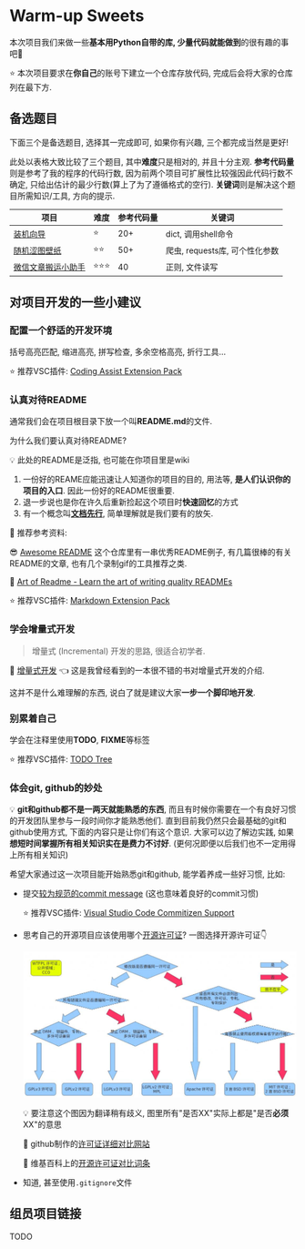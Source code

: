 # Warm-up Sweets

本次项目我们来做一些**基本用Python自带的库, 少量代码就能做到**的很有趣的事吧🎉

⭐️ 本次项目要求在**你自己**的账号下建立一个仓库存放代码, 完成后会将大家的仓库列在最下方.

## 备选题目

下面三个是备选题目, 选择其一完成即可, 如果你有兴趣, 三个都完成当然是更好!

此处以表格大致比较了三个题目, 其中**难度**只是相对的, 并且十分主观. **参考代码量**则是参考了我的程序的代码行数, 因为前两个项目可扩展性比较强因此代码行数不确定, 只给出估计的最少行数(算上了为了遵循格式的空行). **关键词**则是解决这个题目所需知识/工具, 方向的提示.

| 项目                                      | 难度               | 参考代码量 | 关键词                         |
| ----------------------------------------- | ------------------ | ---------- | ------------------------------ |
| [装机向导](setup-wizard/README.md/README.md)    | :star:             | 20+        | dict, 调用shell命令            |
| [随机涩图壁纸](pixiv-wallpaper/README.md) | :star::star:       | 50+        | 爬虫, requests库, 可个性化参数 |
| [微信文章搬运小助手](wxcopyer/README.md)  | :star::star::star: | 40         | 正则, 文件读写                 |

## 对项目开发的一些小建议

### 配置一个舒适的开发环境

括号高亮匹配, 缩进高亮, 拼写检查, 多余空格高亮, 折行工具...

⭐️ 推荐VSC插件: [Coding Assist Extension Pack](https://marketplace.visualstudio.com/items?itemName=LeoJhonSong.coding-assist-extension-pack)

### 认真对待README

通常我们会在项目根目录下放一个叫**README.md**的文件.

为什么我们要认真对待README?

💡 此处的README是泛指, 也可能在你项目里是wiki

1. 一份好的REAME应能迅速让人知道你的项目的目的, 用法等, **是人们认识你的项目的入口**. 因此一份好的README很重要.
2. 退一步说也是你在许久后重新捡起这个项目时**快速回忆**的方式
3. 有一个概念叫[**文档先行**](http://tom.preston-werner.com/2010/08/23/readme-driven-development.html), 简单理解就是我们要有的放矢.

🔗 推荐参考资料:

😎 [Awesome README](https://github.com/matiassingers/awesome-readme) 这个仓库里有一串优秀README例子, 有几篇很棒的有关README的文章, 也有几个录制gif的工具推荐之类.

📑 [Art of Readme - Learn the art of writing quality READMEs](https://github.com/noffle/art-of-readme#readme)

⭐️ 推荐VSC插件: [Markdown Extension Pack](https://marketplace.visualstudio.com/items?itemName=LeoJhonSong.markdown-extension-pack)

### 学会增量式开发

> 增量式 (Incremental) 开发的思路, 很适合初学者.

📑 [增量式开发](https://akaedu.github.io/book/ch05s02.html) 👈 这是我曾经看到的一本很不错的书对增量式开发的介绍.

这并不是什么难理解的东西, 说白了就是建议大家**一步一个脚印地开发**.

### 别累着自己

学会在注释里使用**TODO**, **FIXME**等标签

⭐️ 推荐VSC插件: [TODO Tree](https://marketplace.visualstudio.com/items?itemName=Gruntfuggly.todo-tree)

### 体会git, github的妙处

💡 **git和github都不是一两天就能熟悉的东西**, 而且有时候你需要在一个有良好习惯的开发团队里参与一段时间你才能熟悉他们. 直到目前我仍然只会最基础的git和github使用方式, 下面的内容只是让你们有这个意识. 大家可以边了解边实践, 如果**想短时间掌握所有相关知识实在是费力不讨好**. (更何况即便以后我们也不一定用得上所有相关知识)

希望大家通过这一次项目能开始熟悉git和github, 能学着养成一些好习惯, 比如:

- 提交[较为规范的commit message](http://www.ruanyifeng.com/blog/2016/01/commit_message_change_log.html) (这也意味着良好的commit习惯)

  ⭐️ 推荐VSC插件: [Visual Studio Code Commitizen Support](https://marketplace.visualstudio.com/items?itemName=KnisterPeter.vscode-commitizen)

- 思考自己的开源项目应该使用哪个[开源许可证](https://opensource.org/licenses/)? 一图选择开源许可证:point_down:

  ![5321_1304429916T0S0.png](licenses.png)

  💡 要注意这个图因为翻译稍有歧义, 图里所有"是否XX"实际上都是"是否**必须**XX"的意思

  🔗 github制作的[许可证详细对比网站](https://choosealicense.com/licenses/)

  🔗 维基百科上的[开源许可证对比词条](https://en.wikipedia.org/wiki/Comparison_of_free_and_open-source_software_licenses)

- 知道, 甚至使用`.gitignore`文件

## 组员项目链接

TODO


